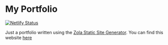 # My Portfolio

[![Netlify Status](https://api.netlify.com/api/v1/badges/deb71a99-41bf-4f57-b226-aab25de8e355/deploy-status)](https://app.netlify.com/sites/quentindeve-portfolio/deploys)

Just a portfolio written using the [Zola Static Site Generator](https://getzola.org). You can find this website [here](https://quentindeve.fr)
